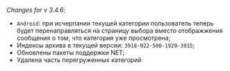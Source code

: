 _Changes for v 3.4.6_:
- `Android`: при исчерпании текущей категории пользователь теперь будет перенаправляться на страницу выбора вместо отображжения сообщения о том, что категория уже просмотрена;
- Индексы архива в текущей версии: `3918-922-500-1929-3915`;
- Обновлены пакеты поддержки NET;
- Удалена часть перегруженных категорий
